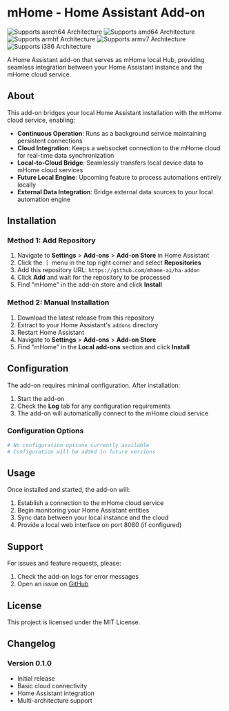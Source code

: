 # mHome - Home Assistant Add-on

![Supports aarch64 Architecture][aarch64-shield]
![Supports amd64 Architecture][amd64-shield]
![Supports armhf Architecture][armhf-shield]
![Supports armv7 Architecture][armv7-shield]
![Supports i386 Architecture][i386-shield]

A Home Assistant add-on that serves as mHome local Hub, providing seamless integration between your Home Assistant instance and the mHome cloud service.

## About

This add-on bridges your local Home Assistant installation with the mHome cloud service, enabling:

- **Continuous Operation**: Runs as a background service maintaining persistent connections
- **Cloud Integration**: Keeps a websocket connection to the mHome cloud for real-time data synchronization
- **Local-to-Cloud Bridge**: Seamlessly transfers local device data to mHome cloud services
- **Future Local Engine**: Upcoming feature to process automations entirely locally
- **External Data Integration**: Bridge external data sources to your local automation engine

## Installation

### Method 1: Add Repository

1. Navigate to **Settings** > **Add-ons** > **Add-on Store** in Home Assistant
2. Click the **⋮** menu in the top right corner and select **Repositories**
3. Add this repository URL: `https://github.com/mhome-ai/ha-addon`
4. Click **Add** and wait for the repository to be processed
5. Find "mHome" in the add-on store and click **Install**

### Method 2: Manual Installation

1. Download the latest release from this repository
2. Extract to your Home Assistant's `addons` directory
3. Restart Home Assistant
4. Navigate to **Settings** > **Add-ons** > **Add-on Store**
5. Find "mHome" in the **Local add-ons** section and click **Install**

## Configuration

The add-on requires minimal configuration. After installation:

1. Start the add-on
2. Check the **Log** tab for any configuration requirements
3. The add-on will automatically connect to the mHome cloud service

### Configuration Options

```yaml
# No configuration options currently available
# Configuration will be added in future versions
```

## Usage

Once installed and started, the add-on will:

1. Establish a connection to the mHome cloud service
2. Begin monitoring your Home Assistant entities
3. Sync data between your local instance and the cloud
4. Provide a local web interface on port 8080 (if configured)

## Support

For issues and feature requests, please:

1. Check the add-on logs for error messages
2. Open an issue on [GitHub](https://github.com/mhome-ai/ha-addon/issues)

## License

This project is licensed under the MIT License.

## Changelog

### Version 0.1.0
- Initial release
- Basic cloud connectivity
- Home Assistant integration
- Multi-architecture support

[aarch64-shield]: https://img.shields.io/badge/aarch64-yes-green.svg
[amd64-shield]: https://img.shields.io/badge/amd64-yes-green.svg
[armhf-shield]: https://img.shields.io/badge/armhf-yes-green.svg
[armv7-shield]: https://img.shields.io/badge/armv7-yes-green.svg
[i386-shield]: https://img.shields.io/badge/i386-yes-green.svg 